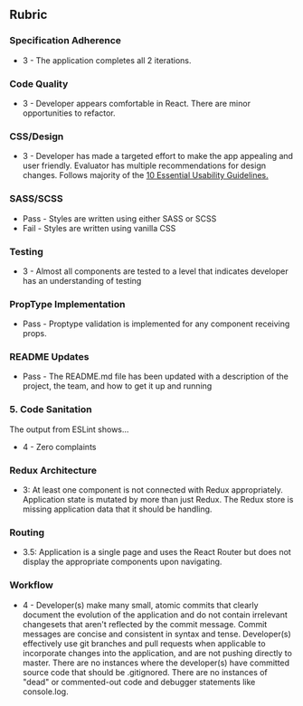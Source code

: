 ## Rubric

### Specification Adherence

- 3 - The application completes all 2 iterations.

### Code Quality

- 3 - Developer appears comfortable in React. There are minor opportunities to refactor.

### CSS/Design

- 3 - Developer has made a targeted effort to make the app appealing and user friendly. Evaluator has multiple recommendations for design changes. Follows majority of the [10 Essential Usability Guidelines.](https://speckyboy.com/10-essential-web-application-usability-guidelines/)

### SASS/SCSS

- Pass - Styles are written using either SASS or SCSS
- Fail - Styles are written using vanilla CSS

### Testing

- 3 - Almost all components are tested to a level that indicates developer has an understanding of testing

### PropType Implementation

- Pass - Proptype validation is implemented for any component receiving props.

### README Updates

- Pass - The README.md file has been updated with a description of the project, the team, and how to get it up and
  running

### 5. Code Sanitation

The output from ESLint shows…

* 4 - Zero complaints

### Redux Architecture

* 3: At least one component is not connected with Redux appropriately. Application state is mutated by more than just Redux. The Redux store is missing application data that it should be handling.

### Routing

* 3.5: Application is a single page and uses the React Router but does not display the appropriate components upon navigating.


### Workflow

- 4 - Developer(s) make many small, atomic commits that clearly document the evolution of the application and do not contain irrelevant changesets that aren't reflected by the commit message. Commit messages are concise and consistent in syntax and tense. Developer(s) effectively use git branches and pull requests when applicable to incorporate changes into the application, and are not pushing directly to master. There are no instances where the developer(s) have committed source code that should be .gitignored. There are no instances of "dead" or commented-out code and debugger statements like console.log.

